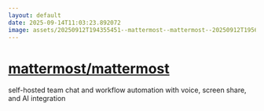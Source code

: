 ```yaml
---
layout: default
date: 2025-09-14T11:03:23.892072
image: assets/20250912T194355451--mattermost--mattermost--20250912T195626524--cropped.png
---
```


# [mattermost/mattermost](https://github.com/mattermost/mattermost)

self-hosted team chat and workflow automation with voice, screen share, and AI integration
